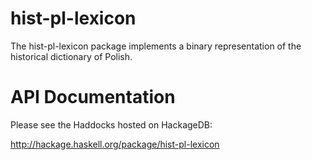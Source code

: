 hist-pl-lexicon
===============

The hist-pl-lexicon package implements a binary representation of the historical dictionary of Polish.


API Documentation
=================

Please see the Haddocks hosted on HackageDB:

http://hackage.haskell.org/package/hist-pl-lexicon
